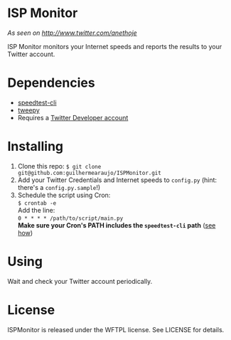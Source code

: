 # ISP Monitor
_As seen on http://www.twitter.com/anethoje_

ISP Monitor monitors your Internet speeds and reports the results to your Twitter account.

# Dependencies
* [speedtest-cli](https://github.com/sivel/speedtest-cli)
* [tweepy](https://github.com/tweepy/tweepy)
* Requires a [Twitter Developer account](http://dev.twitter.com)

# Installing
1. Clone this repo: `$ git clone git@github.com:guilhermearaujo/ISPMonitor.git`
2. Add your Twitter Credentials and Internet speeds to `config.py` (hint: there's a `config.py.sample`!)
3. Schedule the script using Cron:  
  `$ crontab -e`  
  Add the line:  
  `0 * * * * /path/to/script/main.py`  
**Make sure your Cron's PATH includes the `speedtest-cli` path** ([see how](http://stackoverflow.com/a/2409369/1262783))

# Using
Wait and check your Twitter account periodically.

# License

ISPMonitor is released under the WFTPL license. See LICENSE for details.
